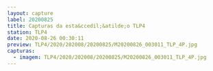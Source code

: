 ```yaml
---
layout: capture
label: 20200825
title: Capturas da esta&ccedil;&atilde;o TLP4
station: TLP4
date: 2020-08-26 00:30:11
preview: TLP4/2020/202008/20200825/M20200826_003011_TLP_4P.jpg
capturas:
  - imagem: TLP4/2020/202008/20200825/M20200826_003011_TLP_4P.jpg
---
```


